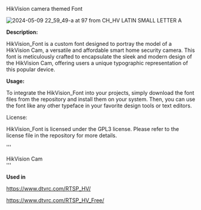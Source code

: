 HikVision camera themed Font

![2024-05-09 22_59_49-a at 97 from CH_HV LATIN SMALL LETTER A](https://github.com/ChiroIp/HikVision_Font/assets/4256115/3901a919-653e-48d3-96f6-81b3f5696b86)

**Description:**

HikVision_Font is a custom font designed to portray the model of a HikVision Cam, a versatile and affordable smart home security camera. 
This font is meticulously crafted to encapsulate the sleek and modern design of the HikVision Cam, offering users a unique typographic representation of this popular device.

**Usage:**

To integrate the HikVision_Font into your projects, simply download the font files from the repository and install them on your system. 
Then, you can use the font like any other typeface in your favorite design tools or text editors.

License:

HikVision_Font is licensed under the GPL3 license. Please refer to the license file in the repository for more details.

'''
<link rel="stylesheet" type="text/css" href="path/to/HikVision_Font.css">
<style>
  .hikvision-camera {
    font-family: 'HikVision_Font', sans-serif;
    font-size: 24px;
    color: #333;
  }
</style>
<div class="wyze-camera">HikVision Cam</div>
'''

**Used in**

https://www.dtvrc.com/RTSP_HV/

https://www.dtvrc.com/RTSP_HV_Free/
